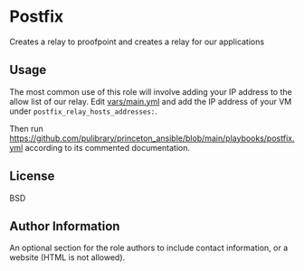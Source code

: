 Postfix
=======

Creates a relay to proofpoint and creates a relay for our applications

Usage
-----
The most common use of this role will involve adding your IP address to the allow list of our relay. Edit [vars/main.yml](vars/main.yml) and add the IP address of your VM under `postfix_relay_hosts_addresses:`.

Then run https://github.com/pulibrary/princeton_ansible/blob/main/playbooks/postfix.yml according to its commented documentation.

License
-------

BSD

Author Information
------------------

An optional section for the role authors to include contact information, or a website (HTML is not allowed).
